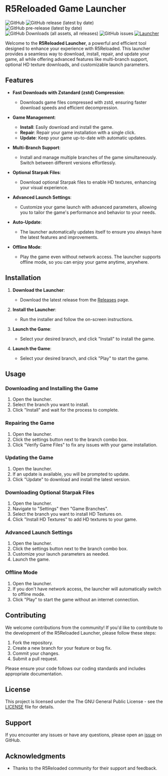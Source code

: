 # R5Reloaded Game Launcher

![GitHub](https://img.shields.io/github/license/AyeZeeBB/r5reloaded_launcher?logo=gnu)
![GitHub release (latest by date)](https://img.shields.io/github/v/release/AyeZeeBB/r5reloaded_launcher?label=release&logo=github)
![GitHub pre-release (latest by date)](https://img.shields.io/github/v/release/AyeZeeBB/r5reloaded_launcher?include_prereleases&label=nightly&logo=github&filter=nightly*)
![GitHub Downloads (all assets, all releases)](https://img.shields.io/github/downloads/AyeZeeBB/r5reloaded_launcher/total?logo=onlyoffice)
![GitHub issues](https://img.shields.io/github/issues/AyeZeeBB/r5reloaded_launcher)
[![Launcher](https://github.com/AyeZeeBB/r5reloaded_launcher/actions/workflows/launcher_build.yml/badge.svg)](https://github.com/AyeZeeBB/r5reloaded_launcher/actions/workflows/launcher_build.yml)

Welcome to the **R5Reloaded Launcher**, a powerful and efficient tool designed to enhance your experience with R5Reloaded. This launcher provides a seamless way to download, install, repair, and update your game, all while offering advanced features like multi-branch support, optional HD texture downloads, and customizable launch parameters.

## Features

- **Fast Downloads with Zstandard (zstd) Compression**: 
  - Downloads game files compressed with zstd, ensuring faster download speeds and efficient decompression.
  
- **Game Management**:
  - **Install**: Easily download and install the game.
  - **Repair**: Repair your game installation with a single click.
  - **Update**: Keep your game up-to-date with automatic updates.

- **Multi-Branch Support**:
  - Install and manage multiple branches of the game simultaneously. Switch between different versions effortlessly.

- **Optional Starpak Files**:
  - Download optional Starpak files to enable HD textures, enhancing your visual experience.

- **Advanced Launch Settings**:
  - Customize your game launch with advanced parameters, allowing you to tailor the game's performance and behavior to your needs.

- **Auto-Update**:
  - The launcher automatically updates itself to ensure you always have the latest features and improvements.

- **Offline Mode**:
  - Play the game even without network access. The launcher supports offline mode, so you can enjoy your game anytime, anywhere.

## Installation

1. **Download the Launcher**:
   - Download the latest release from the [Releases](https://github.com/AyeZeeBB/r5reloaded_launcher/releases) page.

2. **Install the Launcher**:
   - Run the installer and follow the on-screen instructions.

3. **Launch the Game**:
   - Select your desired branch, and click "Install" to install the game.

4. **Launch the Game**:
   - Select your desired branch, and click "Play" to start the game.

## Usage

### Downloading and Installing the Game
1. Open the launcher.
2. Select the branch you want to install.
3. Click "Install" and wait for the process to complete.

### Repairing the Game
1. Open the launcher.
2. Click the settings button next to the branch combo box.
3. Click "Verify Game Files" to fix any issues with your game installation.

### Updating the Game
1. Open the launcher.
2. If an update is available, you will be prompted to update.
3. Click "Update" to download and install the latest version.

### Downloading Optional Starpak Files
1. Open the launcher.
2. Navigate to "Settings" then "Game Branches".
3. Select the branch you want to install HD Textures on.
4. Click "Install HD Textures" to add HD textures to your game.

### Advanced Launch Settings
1. Open the launcher.
2. Click the settings button next to the branch combo box.
3. Customize your launch parameters as needed.
4. Launch the game.

### Offline Mode
1. Open the launcher.
2. If you don't have network access, the launcher will automatically switch to offline mode.
3. Click "Play" to start the game without an internet connection.

## Contributing

We welcome contributions from the community! If you'd like to contribute to the development of the R5Reloaded Launcher, please follow these steps:

1. Fork the repository.
2. Create a new branch for your feature or bug fix.
3. Commit your changes.
4. Submit a pull request.

Please ensure your code follows our coding standards and includes appropriate documentation.

## License

This project is licensed under the The GNU General Public License - see the [LICENSE](LICENSE) file for details.

## Support

If you encounter any issues or have any questions, please open an [issue](https://github.com/AyeZeeBB/r5reloaded_launcher/issues) on GitHub.

## Acknowledgments

- Thanks to the R5Reloaded community for their support and feedback.
